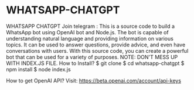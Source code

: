 # WHATSAPP-CHATGPT
WHATSAPP CHATGPT
Join telegram :
This is a source code to build a WhatsApp bot using OpenAI bot and Node.js. The bot is capable of understanding natural language and providing information on various topics. It can be used to answer questions, provide advice, and even have conversations with users. With this source code, you can create a powerful bot that can be used for a variety of purposes.
NOTE: DON'T MESS UP WITH INDEX.JS FILE.
How to Install?
$ git clone 
$ cd whatsapp-chatgpt
$ npm install
$ node index.js

How to get OpenAI API?
Visit: https://beta.openai.com/account/api-keys
